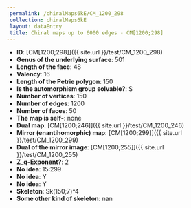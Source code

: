 ```yaml
--- 
 permalink: /chiralMaps6kE/CM_1200_298 
 collection: chiralMaps6kE
 layout: dataEntry
 title: Chiral maps up to 6000 edges - CM[1200;298]
---
```


- **ID**: [CM[1200;298]]({{ site.url }}/test/CM_1200_298)
- **Genus of the underlying surface**: 501
- **Length of the face**: 48
- **Valency**: 16
- **Length of the Petrie polygon**: 150
- **Is the automorphism group solvable?**: S
- **Number of vertices**: 150
- **Number of edges**: 1200
- **Number of faces**: 50
- **The map is self-**: none
- **Dual map**: [CM[1200;246]]({{ site.url }}/test/CM_1200_246)
- **Mirror (enantihomorphic) map**: [CM[1200;299]]({{ site.url }}/test/CM_1200_299)
- **Dual of the mirror image**: [CM[1200;255]]({{ site.url }}/test/CM_1200_255)
- **Z_q-Exponent?**: 2
- **No idea**:  15:299
- **No idea**: Y
- **No idea**: Y
- **Skeleton**: Sk(150;7)^4
- **Some other kind of skeleton**: nan

